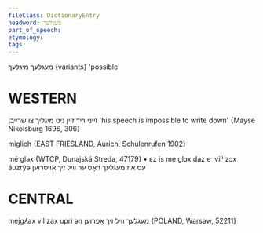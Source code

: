 ```yaml
---
fileClass: DictionaryEntry
headword: מעגלעך
part_of_speech: 
etymology: 
tags: 
---
```

מעגלעך
מיגלעך {variants}
'possible'

WESTERN
========

זייני ריד זיין ניט מיגליך צו שרייבן
'his speech is impossible to write down'
{Mayse Nikolsburg 1696, 306}

miglich {EAST FRIESLAND, Aurich, Schulenrufen 1902}

méˑgləx {WTCP, Dunajská Streda, 47179}
	•	ɛz is meˑglɔx daz eˑ vilʲ zɔx áuzrỳə עס איז מעגלעך דאָס ער וויל זיך אויסרוען

CENTRAL
========

mejgʎax vil zax upriˑən מעגלעך וויל זיך אָפּרוען {POLAND, Warsaw, 52211}

